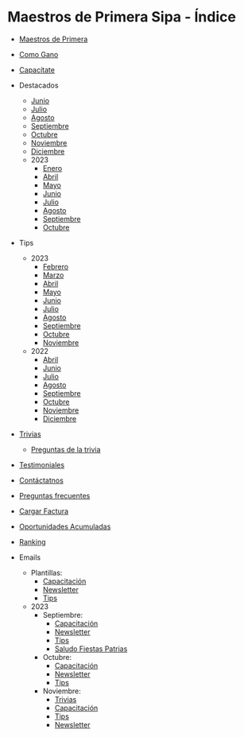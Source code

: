# Maestros de Primera Sipa - Índice

- [Maestros de Primera](https://dipaolalatina.github.io/WebSite-Codelpa-MaestrosDP/maestros-de-primera/)

- [Como Gano](https://dipaolalatina.github.io/WebSite-Codelpa-MaestrosDP/como-gano/)

- [Capacítate](https://dipaolalatina.github.io/WebSite-Codelpa-MaestrosDP/capacitate/)

- Destacados
    - [Junio](https://dipaolalatina.github.io/WebSite-Codelpa-MaestrosDP/destacados/junio.html)
    - [Julio](https://dipaolalatina.github.io/WebSite-Codelpa-MaestrosDP/destacados/julio.html)
    - [Agosto](https://dipaolalatina.github.io/WebSite-Codelpa-MaestrosDP/destacados/agosto.html)
    - [Septiembre](https://dipaolalatina.github.io/WebSite-Codelpa-MaestrosDP/destacados/septiembre.html)
    - [Octubre](https://dipaolalatina.github.io/WebSite-Codelpa-MaestrosDP/destacados/octubre.html)
    - [Noviembre](https://dipaolalatina.github.io/WebSite-Codelpa-MaestrosDP/destacados/noviembre.html)
    - [Diciembre](https://dipaolalatina.github.io/WebSite-Codelpa-MaestrosDP/destacados/diciembre.html)
    - 2023
        - [Enero](https://dipaolalatina.github.io/WebSite-Codelpa-MaestrosDP/destacados/2023/enero.html)
        - [Abril](https://dipaolalatina.github.io/WebSite-Codelpa-MaestrosDP/destacados/2023/abril.html)
        - [Mayo](https://dipaolalatina.github.io/WebSite-Codelpa-MaestrosDP/destacados/2023/mayo.html)
        - [Junio](https://dipaolalatina.github.io/WebSite-Codelpa-MaestrosDP/destacados/2023/junio.html)
        - [Julio](https://dipaolalatina.github.io/WebSite-Codelpa-MaestrosDP/destacados/2023/julio.html)
        - [Agosto](https://dipaolalatina.github.io/WebSite-Codelpa-MaestrosDP/destacados/2023/agosto.html)
        - [Septiembre](https://dipaolalatina.github.io/WebSite-Codelpa-MaestrosDP/destacados/2023/septiembre.html)
        - [Octubre](https://dipaolalatina.github.io/WebSite-Codelpa-MaestrosDP/destacados/2023/octubre.html)

- Tips
    - 2023
        - [Febrero](https://dipaolalatina.github.io/WebSite-Codelpa-MaestrosDP/tips/2023/febrero.html)
        - [Marzo](https://dipaolalatina.github.io/WebSite-Codelpa-MaestrosDP/tips/2023/marzo.html)
        - [Abril](https://dipaolalatina.github.io/WebSite-Codelpa-MaestrosDP/tips/2023/abril.html)
        - [Mayo](https://dipaolalatina.github.io/WebSite-Codelpa-MaestrosDP/tips/2023/mayo.html)
        - [Junio](https://dipaolalatina.github.io/WebSite-Codelpa-MaestrosDP/tips/2023/junio.html)
        - [Julio](https://dipaolalatina.github.io/WebSite-Codelpa-MaestrosDP/tips/2023/julio.html)
        - [Agosto](https://dipaolalatina.github.io/WebSite-Codelpa-MaestrosDP/tips/2023/agosto.html)
        - [Septiembre](https://dipaolalatina.github.io/WebSite-Codelpa-MaestrosDP/tips/2023/septiembre.html)
        - [Octubre](https://dipaolalatina.github.io/WebSite-Codelpa-MaestrosDP/tips/2023/octubre.html)
        - [Noviembre](https://dipaolalatina.github.io/WebSite-Codelpa-MaestrosDP/tips/2023/noviembre.html)
    - 2022
        - [Abril](https://dipaolalatina.github.io/WebSite-Codelpa-MaestrosDP/tips/2022/abril.html)
        - [Junio](https://dipaolalatina.github.io/WebSite-Codelpa-MaestrosDP/tips/2022/junio.html)
        - [Julio](https://dipaolalatina.github.io/WebSite-Codelpa-MaestrosDP/tips/2022/julio.html)
        - [Agosto](https://dipaolalatina.github.io/WebSite-Codelpa-MaestrosDP/tips/2022/agosto.html)
        - [Septiembre](https://dipaolalatina.github.io/WebSite-Codelpa-MaestrosDP/tips/2022/septiembre.html)
        - [Octubre](https://dipaolalatina.github.io/WebSite-Codelpa-MaestrosDP/tips/2022/octubre.html)
        - [Noviembre](https://dipaolalatina.github.io/WebSite-Codelpa-MaestrosDP/tips/2022/noviembre.html)
        - [Diciembre](https://dipaolalatina.github.io/WebSite-Codelpa-MaestrosDP/tips/2022/diciembre.html)

- [Trivias](https://dipaolalatina.github.io/WebSite-Codelpa-MaestrosDP/trivias/)
    - [Preguntas de la trivia](https://dipaolalatina.github.io/WebSite-Codelpa-MaestrosDP/trivias/preguntas.html)

- [Testimoniales](https://dipaolalatina.github.io/WebSite-Codelpa-MaestrosDP/testimoniales)

- [Contáctatnos](https://dipaolalatina.github.io/WebSite-Codelpa-MaestrosDP/contactanos/)

- [Preguntas frecuentes](https://dipaolalatina.github.io/WebSite-Codelpa-MaestrosDP/preguntas-frecuentes/)

- [Cargar Factura](https://dipaolalatina.github.io/WebSite-Codelpa-MaestrosDP/factura/)

- [Oportunidades Acumuladas](https://dipaolalatina.github.io/WebSite-Codelpa-MaestrosDP/oportunidades-acumuladas/)

- [Ranking](https://dipaolalatina.github.io/WebSite-Codelpa-MaestrosDP/ranking/)

- Emails
    - Plantillas:
        - [Capacitación](https://dipaolalatina.github.io/WebSite-Codelpa-MaestrosDP/emails/plantillas/capacitacion.html)
        - [Newsletter](https://dipaolalatina.github.io/WebSite-Codelpa-MaestrosDP/emails/plantillas/newsletter.html)
        - [Tips](https://dipaolalatina.github.io/WebSite-Codelpa-MaestrosDP/emails/plantillas/tips.html)
    - 2023
        - Septiembre:
            - [Capacitación](https://dipaolalatina.github.io/WebSite-Codelpa-MaestrosDP/emails/2023/09_septiembre/02_capacitacion/index.html)
            - [Newsletter](https://dipaolalatina.github.io/WebSite-Codelpa-MaestrosDP/emails/2023/09_septiembre/01_newsletter/index.html)
            - [Tips](https://dipaolalatina.github.io/WebSite-Codelpa-MaestrosDP/emails/2023/09_septiembre/03_tips/index.html)
            - [Saludo Fiestas Patrias](https://dipaolalatina.github.io/WebSite-Codelpa-MaestrosDP/emails/2023/09_septiembre/04_saludo-fiestas/index.html)
        - Octubre:
            - [Capacitación](https://dipaolalatina.github.io/WebSite-Codelpa-MaestrosDP/emails/2023/10_octubre/02_capacitacion/index.html)
            - [Newsletter](https://dipaolalatina.github.io/WebSite-Codelpa-MaestrosDP/emails/2023/10_octubre/01_newsletter/index.html)
            - [Tips](https://dipaolalatina.github.io/WebSite-Codelpa-MaestrosDP/emails/2023/10_octubre/03_tips/index.html)
        - Noviembre:
            - [Trivias](https://dipaolalatina.github.io/WebSite-Codelpa-MaestrosDP/emails/2023/11_noviembre/01_trivias/index.html)
            - [Capacitación](https://dipaolalatina.github.io/WebSite-Codelpa-MaestrosDP/emails/2023/11_noviembre/02_capacitacion/index.html)
            - [Tips](https://dipaolalatina.github.io/WebSite-Codelpa-MaestrosDP/emails/2023/11_noviembre/03_tips/index.html)
            - [Newsletter](https://dipaolalatina.github.io/WebSite-Codelpa-MaestrosDP/emails/2023/11_noviembre/04_newsletter/index.html)          
            
